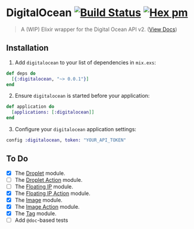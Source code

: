 # DigitalOcean [![Build Status](https://travis-ci.org/lukeed/elixir-digitalocean.svg?branch=master)](https://travis-ci.org/lukeed/elixir-digitalocean) [![Hex pm](http://img.shields.io/hexpm/v/digitalocean.svg?style=flat)](https://hex.pm/packages/digitalocean)

> A (WIP) Elixir wrapper for the Digital Ocean API v2. ([View Docs](https://hexdocs.pm/digitalocean/))

## Installation

1. Add `digitalocean` to your list of dependencies in `mix.exs`:

  ```elixir
  def deps do
    [{:digitalocean, "~> 0.0.1"}]
  end
  ```

2. Ensure `digitalocean` is started before your application:

  ```elixir
  def application do
    [applications: [:digitalocean]]
  end
  ```

3. Configure your `digitalocean` application settings:

  ```elixir
  config :digitalocean, token: "YOUR_API_TOKEN"
  ```

## To Do

- [x] The [Droplet](https://developers.digitalocean.com/documentation/v2/#droplets) module.
- [ ] The [Droplet Action](https://developers.digitalocean.com/documentation/v2/#droplet-actions) module.
- [ ] The [Floating IP](https://developers.digitalocean.com/documentation/v2/#floating-ips) module.
- [x] The [Floating IP Action](https://developers.digitalocean.com/documentation/v2/#floating-ip-actions) module.
- [x] The [Image](https://developers.digitalocean.com/documentation/v2/#images) module.
- [x] The [Image Action](https://developers.digitalocean.com/documentation/v2/#image-actions) module.
- [x] The [Tag](https://developers.digitalocean.com/documentation/v2/#tags) module.
- [ ] Add `@doc`-based tests
